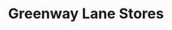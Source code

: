 ---
title: "Greenway Lane Stores"
url: /budleigh-salterton/greenway-lane-stores/
shop: Lebensmittel
---